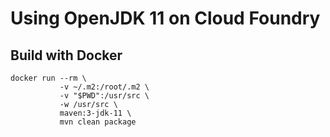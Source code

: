 # Using OpenJDK 11 on Cloud Foundry

## Build with Docker

```
docker run --rm \
           -v ~/.m2:/root/.m2 \
           -v "$PWD":/usr/src \
           -w /usr/src \
           maven:3-jdk-11 \
           mvn clean package
```
